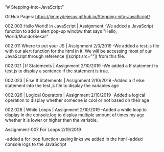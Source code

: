 "# Stepping-into-JavaScript"

GitHub Pages: https://jimmydejesus.github.io/Stepping-into-JavaScript/

002.003 Hello World! in JavaScript | Assignment
 -We added a JavaScript function to add a alert pop-up window that says
   "Hello, World/Mundo/Sekai!"

002.011 Where to put your JS | Assignment 2/3/2019
  -We added a test.js file with our alert function for the html in it.       We will be accessing most of our JavaScript through reference             ([script src=""]) from this file.

002.021 | If Statements | Assignment 2/10/2019
  -We added a If statement to test.js to display a sentence if the statement is true.

002.023 | Else If Statements | Assignment 2/10/2019
  -Added a if else statement into the test.js file to display the variables age


002.026 | Logical Operators | Assignment 2/10/2019
  -Added a logical operation to display whether someone is cool or not based on their age

002.028 | While Loops | Assignment 2/10/2019
  -Added a while loop to display in the console.log to display multiple amount of times my age whether it is lower or higher then the variable.

Assignment-007 For Loops 2/19/2019

  -added a for loop function useing links we added in the html
  -added console logs to the JavaScript
